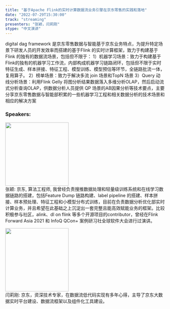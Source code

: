 ```yaml
---
title: "基于Apache Flink的实时计算数据流业务引擎在京东零售的实践和落地"
date: "2022-07-29T15:30:00"
track: "streaming"
presenters: "张颖，闫莉刚"
stype: "中文演讲"
---
```

digital dag framework 是京东零售数据与智能基于京东业务特点，为提升特定场景下研发人员的开发效率而搭建的基于Flink 的实时计算框架，致力于构建基于Flink 的独有的数据流场景，包括但不限于：
    	1）机器学习场景：致力于构建基于Flink的独有的机器学习工作流，内部构成机器学习链路闭环，包括但不限于实时特征生成、样本拼接、特征工程、模型训练、模型预估等环节，全链路批流一体，复用算子。
    	2）榜单场景：致力于解决多流 join 场景和TopN 场景
    	3）Query 动线分析场景：利用Flink Gelly 将图分析结果数据落入多维分析OLAP，然后启动流式分析查询OLAP，供数据分析人员提供 QP 场景的AB因果分析等技术要点，主要分享京东零售数据与智能部积累的一些机器学习工程和相关数据分析的技术场景和相应的解决方案
 ### Speakers: 
 <img src="images/speaker/1112.png" width="200" /><br>张颖: 京东, 算法工程师, 我曾经负责搜推数据处理和轻量级训练系统和在线学习数据链路的搭建，包括Feature Dump 链路构建、label pipeline 的搭建、样本拼接、样本预处理、特征工程和小模型分布式训练，目前在负责数据分析优化部实时计算业务，并且希望在此基础之上沉淀出一套完整且能高效赋能业务的框架。比较积极参与社区，alink、dl on flink 等多个开源项目的contributor，曾经在Flink Forward Asia 2021 和 InfoQ QCon+ 案例研习社全球软件大会进行过演讲。

  <img src="images/speaker/1112_2.png" width="200" /><br>闫莉刚: 京东，资深技术专家，在数据流低代码实现有多年心得，主导了京东大数据实时平台建设、数据流框架以及组件化工具建设。


